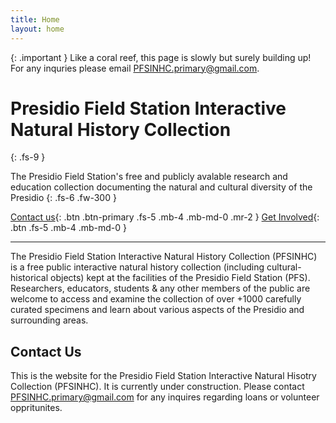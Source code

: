 ```yaml
---
title: Home
layout: home
---
```

{: .important }
Like a coral reef, this page is slowly but surely building up! For any inquries please email PFSINHC.primary@gmail.com.

# Presidio Field Station Interactive Natural History Collection
{: .fs-9 }

The Presidio Field Station's free and publicly avalable research and education collection documenting the natural and cultural diversity of the Presidio
{: .fs-6 .fw-300 }

[Contact us](#contact-us){: .btn .btn-primary .fs-5 .mb-4 .mb-md-0 .mr-2 }
[Get Involved](/docs/volunteer.html){: .btn .fs-5 .mb-4 .mb-md-0 }


---

The Presidio Field Station Interactive Natural History Collection (PFSINHC) is a free public interactive natural history collection (including cultural-historical objects) kept at the facilities of the Presidio Field Station (PFS). 
Researchers, educators, students & any other members of the public are welcome to access and examine the collection of over +1000 carefully curated specimens and learn about various aspects of the Presidio and surrounding areas.

## Contact Us
This is the website for the Presidio Field Station Interactive Natural Hisotry Collection (PFSINHC). It is currently under construction. Please contact PFSINHC.primary@gmail.com for any inquires regarding loans or volunteer oppritunites. 

[Just the Docs]: https://just-the-docs.github.io/just-the-docs/
[GitHub Pages]: https://docs.github.com/en/pages
[README]: https://github.com/just-the-docs/just-the-docs-template/blob/main/README.md
[Jekyll]: https://jekyllrb.com
[GitHub Pages / Actions workflow]: https://github.blog/changelog/2022-07-27-github-pages-custom-github-actions-workflows-beta/
[use this template]: https://github.com/just-the-docs/just-the-docs-template/generate
